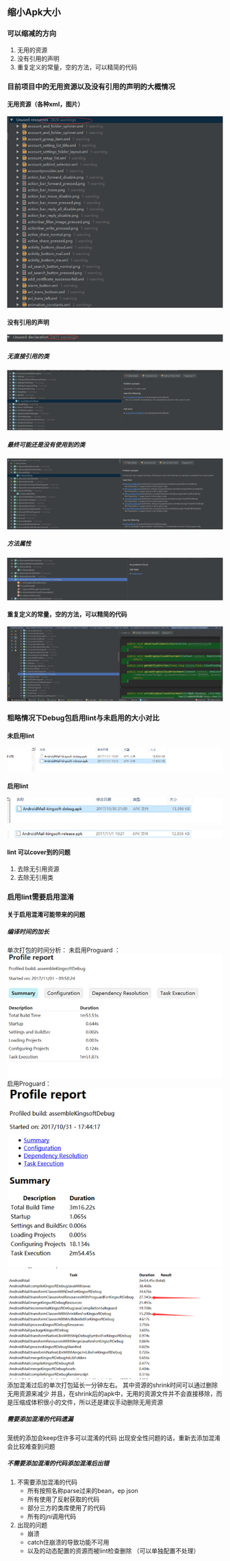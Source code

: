 ## 缩小Apk大小
### 可以缩减的方向
1. 无用的资源
2. 没有引用的声明
3. 重复定义的常量，空的方法，可以精简的代码
### 目前项目中的无用资源以及没有引用的声明的大概情况
#### 无用资源（各种xml，图片）

![](./_image/unused_resources.png)

#### 没有引用的声明
![](./_image/unused_dela.png)
##### 无直接引用的类
![](./_image/unused_class1.png)
##### 最终可能还是没有使用到的类
![](./_image/unused_class2.png)
##### 方法属性
![](./_image/noused_field_method.png)
#### 重复定义的常量，空的方法，可以精简的代码
![](./_image/empty_.png)
### 粗略情况下Debug包启用lint与未启用的大小对比
#### 未启用lint
![](./_image/before.png)
#### 启用lint

![](./_image/after.png)

![](./_image/after2.png)

#### lint 可以cover到的问题
1. 去除无引用资源
2. 去除无引用类
### 启用lint需要启用混淆
#### 关于启用混淆可能带来的问题
##### 编译时间的加长
单次打包的时间分析：
未启用Proguard ：
![](./_image/beforebuild.png)
启用Proguard：
![](./_image/build_time.png)
![](./_image/build_time2.png)
添加混淆过后的单次打包延长一分钟左右。
其中资源的shrink时间可以通过删除无用资源来减少
并且，在shrink后的apk中，无用的资源文件并不会直接移除，而是压缩成体积很小的文件，所以还是建议手动删除无用资源
##### 需要添加混淆的代码遗漏
笼统的添加会keep住许多可以混淆的代码
出现安全性问题的话，重新去添加混淆会比较难查到问题
##### 不需要添加混淆的代码添加混淆后出错
1. 不需要添加混淆的代码
    * 所有按照名称parse过来的bean，ep json
    * 所有使用了反射获取的代码
    * 部分三方的类库使用了的代码
    * 所有的jni调用代码
2. 出现的问题
    * 崩溃
    * catch住崩溃的导致功能不可用
    * 以及的动态配置的资源而被lint检查删除 （可以单独配置不处理）